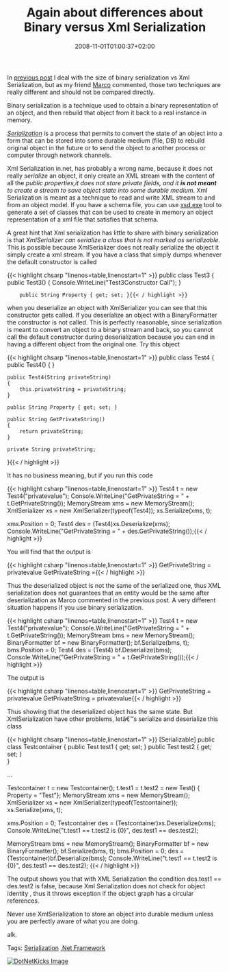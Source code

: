 ﻿---
title: "Again about differences about Binary versus Xml Serialization"
description: ""
date: 2008-11-01T01:00:37+02:00
draft: false
tags: [NET framework]
categories: [NET framework]
---
In [previous post](http://www.codewrecks.com/blog/index.php/2008/10/31/binary-versus-xml-serialization-size/) I deal with the size of binary serialization vs Xml Serialization, but as my friend [Marco](http://www.codemetropolis.com/) commented, those two techniques are really different and should not be compared directly.

Binary serialization is a technique used to obtain a binary representation of an object, and then rebuild that object from it back to a real instance in memory.

*[Serialization](http://en.wikipedia.org/wiki/Serialization)* is a process that permits to convert the state of an object into a form that can be stored into some durable medium (file, DB) to rebuild original object in the future or to send the object to another process or computer through network channels.

Xml Serialization in.net, has probably a wrong name, because it does not really *serialize* an object, it only create an XML stream with the content of all the *public properties,*it does not store private fields, and it* **is not meant** to create a stream to save object state into some durable medium*. Xml Serialization is meant as a technique to read and write XML stream to and from an object model. If you have a schema file, you can use [xsd.exe](http://msdn.microsoft.com/en-us/library/x6c1kb0s%28VS.80%29.aspx) tool to generate a set of classes that can be used to create in memory an object representation of a xml file that satisfies that schema.

A great hint that Xml serialization has little to share with binary serialization is that *XmlSerializer can serialize a class that is not marked as serializable*. This is possible because XmlSerializer does not really serialize the object it simply create a xml stream. If you have a class that simply dumps whenever the default constructor is called

{{< highlight chsarp "linenos=table,linenostart=1" >}}
public class Test3 
    {
        public Test3()
        {
            Console.WriteLine("Test3Constructor Call");
        }

        public String Property { get; set; }{{< / highlight >}}

<!-- Code inserted with Steve Dunn's Windows Live Writer Code Formatter Plugin.  http://dunnhq.com -->

when you deserialize an object with XmlSerializer you can see that this constructor gets called. If you deserialize an object with a BinaryFormatter the constructor is not called. This is perfectly reasonable, since serialization is meant to convert an object to a binary stream and back, so you cannot call the default constructor during deserialization because you can end in having a different object from the original one. Try this object

{{< highlight chsarp "linenos=table,linenostart=1" >}}
public class Test4
{
    public Test4()
    {
    }

    public Test4(String privateString)
    {
        this.privateString = privateString;
    }

    public String Property { get; set; }

    public String GetPrivateString()
    {
        return privateString;
    }

    private String privateString;
}{{< / highlight >}}

<!-- Code inserted with Steve Dunn's Windows Live Writer Code Formatter Plugin.  http://dunnhq.com -->

It has no business meaning, but if you run this code

{{< highlight csharp "linenos=table,linenostart=1" >}}
Test4 t = new Test4("privatevalue");
Console.WriteLine("GetPrivateString = " + t.GetPrivateString());
MemoryStream xms = new MemoryStream();
XmlSerializer xs = new XmlSerializer(typeof(Test4));
xs.Serialize(xms, t);

xms.Position = 0;
Test4 des = (Test4)xs.Deserialize(xms);
Console.WriteLine("GetPrivateString = " + des.GetPrivateString());{{< / highlight >}}

<!-- Code inserted with Steve Dunn's Windows Live Writer Code Formatter Plugin.  http://dunnhq.com -->

You will find that the output is

{{< highlight csharp "linenos=table,linenostart=1" >}}
GetPrivateString = privatevalue
GetPrivateString ={{< / highlight >}}

<!-- Code inserted with Steve Dunn's Windows Live Writer Code Formatter Plugin.  http://dunnhq.com -->

Thus the deserialized object is not the same of the serialized one, thus XML serialization does not guarantees that an entity would be the same after deserialization as Marco commented in the previous post. A very different situation happens if you use binary serialization.

{{< highlight csharp "linenos=table,linenostart=1" >}}
Test4 t = new Test4("privatevalue");
Console.WriteLine("GetPrivateString = " + t.GetPrivateString());
MemoryStream bms = new MemoryStream();
BinaryFormatter bf = new BinaryFormatter();
bf.Serialize(bms, t);
bms.Position = 0;
Test4 des = (Test4) bf.Deserialize(bms);
Console.WriteLine("GetPrivateString = " + t.GetPrivateString());{{< / highlight >}}

<!-- Code inserted with Steve Dunn's Windows Live Writer Code Formatter Plugin.  http://dunnhq.com -->

The output is

{{< highlight csharp "linenos=table,linenostart=1" >}}
GetPrivateString = privatevalue
GetPrivateString = privatevalue{{< / highlight >}}

<!-- Code inserted with Steve Dunn's Windows Live Writer Code Formatter Plugin.  http://dunnhq.com -->

Thus showing that the deserialized object has the same state. But XmlSerialization have other problems, letâ€™s serialize and deserialize this class

{{< highlight chsarp "linenos=table,linenostart=1" >}}
[Serializable]
public class Testcontainer
{
    public Test test1 { get; set; }
    public Test test2 { get; set; }    
}

...

Testcontainer t = new Testcontainer();
t.test1 = t.test2 = new Test() { Property = "Test"};
MemoryStream xms = new MemoryStream();
XmlSerializer xs = new XmlSerializer(typeof(Testcontainer));
xs.Serialize(xms, t);

xms.Position = 0;
Testcontainer des = (Testcontainer)xs.Deserialize(xms);
Console.WriteLine("t.test1 == t.test2 is {0}", des.test1 == des.test2);

MemoryStream bms = new MemoryStream();
BinaryFormatter bf = new BinaryFormatter();
bf.Serialize(bms, t);
bms.Position = 0;
 des = (Testcontainer)bf.Deserialize(bms);
 Console.WriteLine("t.test1 == t.test2 is {0}", des.test1 == des.test2);
{{< / highlight >}}

<!-- Code inserted with Steve Dunn's Windows Live Writer Code Formatter Plugin.  http://dunnhq.com -->

The output shows you that with XML Serialization the condition des.test1 == des.test2 is false, because Xml Serialization does not check for object identity , thus it throws exception if the object graph has a circular references.

Never use XmlSerialization to store an object into durable medium unless you are perfectly aware of what you are doing.

alk.

Tags: [Serialization](http://technorati.com/tag/Serialization) [.Net Framework](http://technorati.com/tag/.Net%20Framework)

<script type="text/javascript">var dzone_url = 'http://www.codewrecks.com/blog/index.php/2008/11/01/again-about-differences-about-binary-versus-xml-serialization/';</script><script type="text/javascript">var dzone_title = 'Again about differences about Binary versus Xml Serialization.';</script><script type="text/javascript">var dzone_blurb = 'Again about differences about Binary versus Xml Serialization.';</script><script type="text/javascript">var dzone_style = '2';</script><script language="javascript" src="http://widgets.dzone.com/widgets/zoneit.js"></script> 

[![DotNetKicks Image](http://www.dotnetkicks.com/Services/Images/KickItImageGenerator.ashx?url=http://www.codewrecks.com/blog/index.php/2008/11/01/again-about-differences-about-binary-versus-xml-serialization/&amp;bgcolor=0080C0&amp;fgcolor=FFFFFF&amp;border=000000&amp;cbgcolor=D4E1ED&amp;cfgcolor=000000)](http://www.dotnetkicks.com/kick/?url=http://www.codewrecks.com/blog/index.php/2008/11/01/again-about-differences-about-binary-versus-xml-serialization/)
